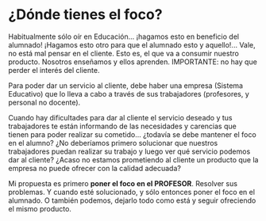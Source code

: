 
# ¿Dónde tienes el foco?

Habitualmente sólo oír en Educación... ¡hagamos esto en beneficio del alumnado! ¡Hagamos esto otro para que el alumnado esto y aquello!... Vale, no está mal pensar en el cliente. Esto es, el que va a consumir nuestro producto. Nosotros enseñamos y ellos aprenden. IMPORTANTE: no hay que perder el interés del cliente.

Para poder dar un servicio al cliente, debe haber una empresa (Sistema Educativo) que lo lleva a cabo a través de sus trabajadores (profesores, y personal no docente).

Cuando hay dificultades para dar al cliente el servicio deseado y tus trabajadores te están informando de las necesidades y carencias que tienen para poder realizar su cometido... ¿todavía se debe mantener el foco en el alumno?
¿No deberíamos primero solucionar que nuestros trabajadores puedan realizar su trabajo y luego ver qué servicio podemos dar al cliente? ¿Acaso no estamos prometiendo al cliente un producto que la empresa no puede ofrecer con la calidad adecuada?

Mi propuesta es primero **poner el foco en el PROFESOR**. Resolver sus problemas. Y cuando esté solucionado, y sólo entonces poner el foco en el alumnado. O también podemos, dejarlo todo como está y seguir ofreciendo el mismo producto.
